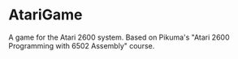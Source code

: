 # AtariGame

A game for the Atari 2600 system. Based on Pikuma's "Atari 2600 Programming with 6502 Assembly" course.